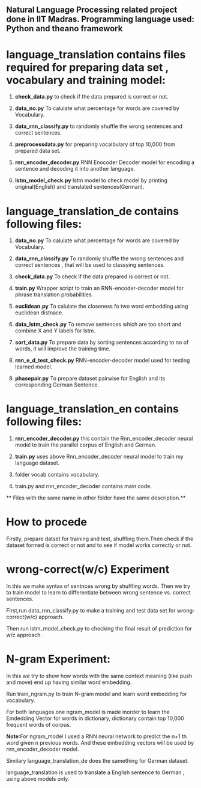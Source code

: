 ## Natural Language Processing related project done in IIT Madras. Programming language used: Python and theano framework

language_translation contains files required for preparing data set , vocabulary and training model:
===================================================================================================

1. **check_data.py** to check if the data prepared is correct or not.

2. **data_no.py** To calulate what percentage for words are covered by Vocabulary. 

3. **data_rnn_classify.py** to randomly shuffle the wrong sentences and correct sentences.

4. **preprocessdata.py** for preparing vocalbulary  of top 10,000 from prepared data set.

5. **rnn_encoder_decoder.py** RNN Enocoder Decoder model for encoding a sentence and decoding it into another language.

6. **lstm_model_check.py** lstm model to check model by printing original(English) and translated sentences(German).

language_translation_de contains following files:
=================================================

1. **data_no.py** To calulate what percentage for words are covered by Vocabulary.

2. **data_rnn_classify.py** To randomly shuffle the wrong sentences and correct sentences , that will be used to classying sentences.

3. **check_data.py** To check if the data prepared is correct or not.

4. **train.py** Wrapper script to train an RNN-encoder-decoder model for phrase translation probabilities.

5. **euclidean.py** To calulate the closeness fo two word embedding using euclidean distnace.

6. **data_lstm_check.py** To remove sentences which are too short and combine X and Y labels for lstm.

7. **sort_data.py** To prepare data by sorting sentences according to no of words, it will improve the training time.

8. **rnn_e_d_test_check.py** RNN-encoder-decoder model used for testing learned model.

9. **phasepair.py** To prepare dataset pairwise for English and its corresponding German Sentence.

language_translation_en contains following files: 
=================================================

1. **rnn_encoder_decoder.py** this contain the Rnn_encoder_decoder neural model to train the parallel corpus of English and German.

2. **train.py** uses above Rnn_encoder_decoder neural model to train my language dataset. 

3. folder vocab contains vocabulary.

4. train.py and rnn_encoder_decoder contains main code.

** Files with the same name in other folder have the same description.** 

How to procede
==============
Firstly, prepare datset for training and test, shuffling them.Then check if the dataset formed is correct or not and to see if model works correctly or not. 

wrong-correct(w/c) Experiment
=============================
In this we make syntax of sentnces wrong by shuffling words. Then we try to train model to learn to differentiate between wrong sentence vs. correct sentences.

First,run data_rnn_classify.py to make a training and test data set for wrong-correct(w/c) approach.

Then run lstm_model_check.py to checking the final result of prediction for w/c approach.

N-gram Experiment:
=================
In this we try to show how words with the same context meaning (like push and move) end up having similar word embedding.

Run train_ngram.py to train N-gram model and learn word embedding for vocabulary.

For both languages one ngram_model is made inorder to learn the Emdedding Vector for words in dictionary, dictionary contain top 10,000 frequent words of corpus.

**Note**:For ngram_model I used a RNN neural network to predict the n+1 th word given n previous words. And these embedding vectors will be used by rnn_encoder_decoder model.

Similary language_translation_de does the samething for German dataset. 

language_translation is used to translate a English sentence to German , using above models only.

